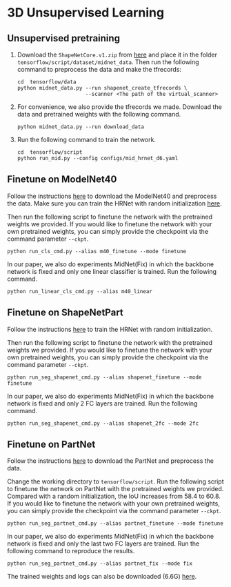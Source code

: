 # 3D Unsupervised Learning

## Unsupervised pretraining

1. Download the `ShapeNetCore.v1.zip` from [here](https://shapenet.org/) and
   place it in the folder `tensorflow/script/dataset/midnet_data`. Then run the
   following command to preprocess the data and make the tfrecords:
   ```shell
   cd  tensorflow/data
   python midnet_data.py --run shapenet_create_tfrecords \
                         --scanner <The path of the virtual_scanner>
   ```
2. For convenience, we also provide the tfrecords we made. Download the data and
   pretrained weights with the following command. 
   ```shell
   python midnet_data.py --run download_data
   ```

3. Run the following command to train the network. 
   ```shell
   cd  tensorflow/script
   python run_mid.py --config configs/mid_hrnet_d6.yaml
   ```
   
## Finetune on ModelNet40

Follow the instructions [here](classification.md#prepare-the-point-cloud-for-modelnet40) 
to download the ModelNet40 and preprocess the data. Make sure you can train the
HRNet with random initialization [here](classification.md#train-a-deep-o-cnn-based-hrnet).  

Then run the following script to finetune the network with the pretrained
weights we provided.  If you would like to finetune the network with your own
pretrained weights, you can simply provide the checkpoint via the command
parameter `--ckpt`.

```shell
python run_cls_cmd.py --alias m40_finetune --mode finetune
```

In our paper, we also do experiments MidNet(Fix) in which the backbone network
is fixed and only one linear classifier is trained. Run the following command.

```shell
python run_linear_cls_cmd.py --alias m40_linear
```


## Finetune on ShapeNetPart

Follow the instructions
[here](segmentation.md#shape-segmentation-on-shapeNet-with-tensorflow) to train
the HRNet with random initialization.  

Then run the following script to finetune the network with the pretrained
weights we provided.  If you would like to finetune the network with your own
pretrained weights, you can simply provide the checkpoint via the command
parameter `--ckpt`.

```shell
python run_seg_shapenet_cmd.py --alias shapenet_finetune --mode finetune
```

In our paper, we also do experiments MidNet(Fix) in which the backbone network
is fixed and only 2 FC layers are trained. Run the following command.

```shell
python run_seg_shapenet_cmd.py --alias shapenet_2fc --mode 2fc
```



## Finetune on PartNet

Follow the instructions
[here](segmentation.md#shape-segmentation-on-partnet-with-tensorflow) to
download the PartNet and preprocess the data.  

Change the working directory to `tensorflow/script`. Run the following script to
finetune the network on PartNet with the pretrained weights we provided.
Compared with a random initialization, the IoU increases from 58.4 to 60.8. If
you would like to finetune the network with your own pretrained weights, you can
simply provide the checkpoint via the command parameter `--ckpt`.

```shell
python run_seg_partnet_cmd.py --alias partnet_finetune --mode finetune
```

In our paper, we also do experiments MidNet(Fix) in which the backbone network
is fixed and only the last two FC layers are trained. Run the following command
to reproduce the results.

```shell
python run_seg_partnet_cmd.py --alias partnet_fix --mode fix
```

The trained weights and logs can also be downloaded (6.6G)
[here](https://www.dropbox.com/s/wrkcns19htdxb6x/partnet.zip?dl=0).



